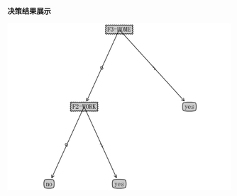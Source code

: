 ### 决策结果展示
<div align=center>
<img src="https://github.com/zxuu/ML/blob/main/images/DecTree.png"/>
</div>
